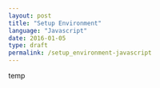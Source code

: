 ```yaml
---
layout: post
title: "Setup Environment"
language: "Javascript"
date: 2016-01-05
type: draft
permalink: /setup_environment-javascript
---
```


temp

